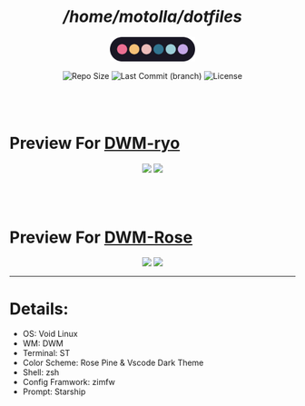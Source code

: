 <h1 align="center"><i>/home/motolla/dotfiles</i></h1>

<p align="center">
    <img alt="Rose Pine png" src="https://github.com/rose-pine/rose-pine-theme/blob/main/assets/palette.png" width="150">
</p>
<p align="center">
  <img alt="Repo Size" src="https://custom-icon-badges.demolab.com/github/repo-size/motolla/dotfiles?style=for-the-badge&logo=file-zip&color=004b72&logoColor=f7f7f7&labelColor=1e1e1e" />
  <img alt="Last Commit (branch)" src="https://custom-icon-badges.demolab.com/github/last-commit/motolla/dotfiles?style=for-the-badge&logo=history&color=c586c0&logoColor=f7f7f7&labelColor=1e1e1e" />
  <img alt="License" src="https://custom-icon-badges.demolab.com/github/license/motolla/dotfiles?style=for-the-badge&logo=law&color=6a9955&logoColor=f7f7f7&labelColor=1e1e1e" />
</p>

&nbsp;
----
# Preview For [DWM-ryo](https://github.com/motolla/dwm/tree/vscode)
<p align="center">
    <img src="https://github.com/motolla/dwm/blob/vscode/img/dwm-preview%2301.png">
    <img src="https://github.com/motolla/dwm/blob/vscode/img/dwm-preview%2302.png">
</p>

&nbsp;
----
# Preview For [DWM-Rose](https://github.com/motolla/dwm-rose)
<p align="center">
    <img src="https://github.com/motolla/dwm-rose/blob/main/assets/dwm-preview1.png">
    <img src="https://github.com/motolla/dwm-rose/blob/main/assets/dwm-preview2.png">
</p>

----
# Details:
+ OS: Void Linux
+ WM: DWM
+ Terminal: ST
+ Color Scheme: Rose Pine & Vscode Dark Theme
+ Shell: zsh
+ Config Framwork: zimfw
+ Prompt: Starship
